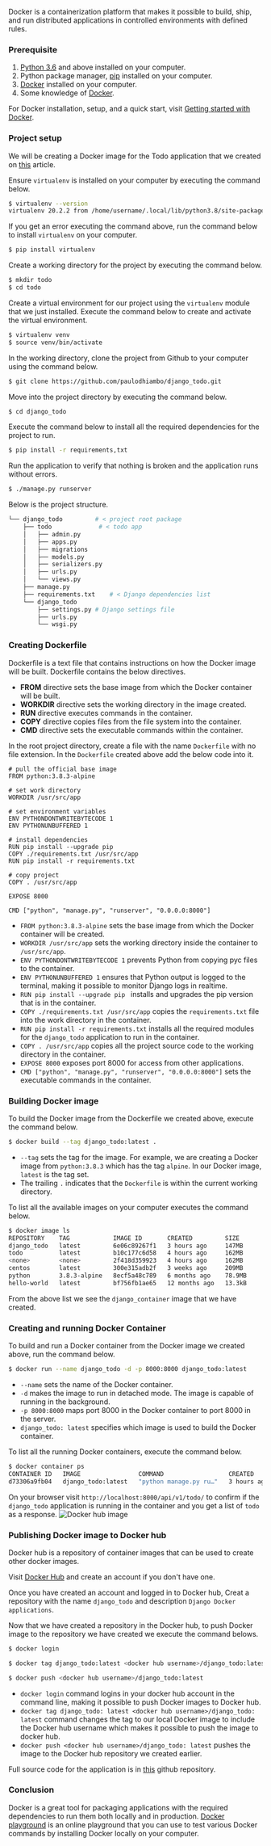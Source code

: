 Docker is a containerization platform that makes it possible to build, ship, and run distributed applications in controlled environments with defined rules.

### Prerequisite
1. [Python 3.6](https://www.python.org/downloads/) and above installed on your computer.
2. Python package manager, [pip](https://pypi.org/project/pip/) installed on your computer.
3. [Docker](https://docs.docker.com/docker-for-windows/install/) installed on your computer.
4. Some knowledge of [Docker](https://www.docker.com/get-started).

For Docker installation, setup, and a quick start, visit [Getting started with Docker](https://www.section.io/engineering-education/getting-started-with-docker/).



### Project setup
We will be creating a Docker image for the Todo application that we created on [this](https://www.section.io/engineering-education/django-crud-api/) article.

Ensure `virtualenv` is installed on your computer by executing the command below.
```bash
$ virtualenv --version
virtualenv 20.2.2 from /home/username/.local/lib/python3.8/site-packages/virtualenv/__init__.py
```
If you get an error executing the command above, run the command below to install `virtualenv` on your computer.

```bash
$ pip install virtualenv
```

Create a working directory for the project by executing the command below.
```bash
$ mkdir todo
$ cd todo
```
Create a virtual environment for our project using the `virtualenv` module that we just installed. Execute the command below to create and activate the virtual environment.
```bash
$ virtualenv venv
$ source venv/bin/activate
```

In the working directory, clone the project from Github to your computer using the command below.
```bash
$ git clone https://github.com/paulodhiambo/django_todo.git
```
Move into the project directory by executing the command below.
```bash
$ cd django_todo
```
Execute the command below to install all the required dependencies for the project to run.

```bash
$ pip install -r requirements,txt
```
Run the application to verify that nothing is broken and the application runs without errors.
```bash
$ ./manage.py runserver
```

Below is the project structure.
```bash
└── django_todo         # < project root package
    ├── todo             # < todo app
    │   ├── admin.py
    │   ├── apps.py
    │   ├── migrations
    │   ├── models.py
    │   ├── serializers.py
    │   ├── urls.py
    │   └── views.py
    ├── manage.py  
    ├── requirements.txt    # < Django dependencies list
    └── django_todo    
        ├── settings.py # Django settings file
        ├── urls.py
        └── wsgi.py
```
### Creating Dockerfile
Dockerfile is a text file that contains instructions on how the Docker image will be built. Dockerfile contains the below directives.
- **FROM** directive sets the base image from which the Docker container will be built.
- **WORKDIR** directive sets the working directory in the image created.
- **RUN** directive executes commands in the container. 
- **COPY** directive copies files from the file system into the container.
- **CMD** directive sets the executable commands within the container.

In the root project directory, create a file with the name `Dockerfile` with no file extension.
In the `Dockerfile` created above add the below code into it.

```Docker
# pull the official base image
FROM python:3.8.3-alpine

# set work directory
WORKDIR /usr/src/app

# set environment variables
ENV PYTHONDONTWRITEBYTECODE 1
ENV PYTHONUNBUFFERED 1

# install dependencies
RUN pip install --upgrade pip 
COPY ./requirements.txt /usr/src/app
RUN pip install -r requirements.txt

# copy project
COPY . /usr/src/app

EXPOSE 8000

CMD ["python", "manage.py", "runserver", "0.0.0.0:8000"]
```
- `FROM python:3.8.3-alpine` sets the base image from which the Docker container will be created.
- `WORKDIR /usr/src/app` sets the working directory inside the container to `/usr/src/app`.
- `ENV PYTHONDONTWRITEBYTECODE 1` prevents Python from copying pyc files to the container.
- `ENV PYTHONUNBUFFERED 1` ensures that Python output is logged to the terminal, making it possible to monitor Django logs in realtime.
- `RUN pip install --upgrade pip ` installs and upgrades the pip version that is in the container.
- `COPY ./requirements.txt /usr/src/app` copies the `requirements.txt` file into the work directory in the container.
- `RUN pip install -r requirements.txt`
 installs all the required modules for the `django_todo` application to run in the container.
- `COPY . /usr/src/app` copies all the project source code to the working directory in the container.
- `EXPOSE 8000` exposes port 8000 for access from other applications.
- `CMD ["python", "manage.py", "runserver", "0.0.0.0:8000"]` sets the executable commands in the container.

### Building Docker image
To build the Docker image from the Dockerfile we created above, execute the command below.

```bash
$ docker build --tag django_todo:latest .
```

- `--tag` sets the tag for the image. For example, we are creating a Docker image from `python:3.8.3` which has the tag `alpine`. In our Docker image, `latest` is the tag set.
- The trailing `.` indicates that the `Dockerfile` is within the current working directory.
  
To list all the available images on your computer executes the command below.
```bash
$ docker image ls
REPOSITORY    TAG            IMAGE ID       CREATED         SIZE
django_todo   latest         6e06c89267f1   3 hours ago     147MB
todo          latest         b10c177c6d58   4 hours ago     162MB
<none>        <none>         2f418d359923   4 hours ago     162MB
centos        latest         300e315adb2f   3 weeks ago     209MB
python        3.8.3-alpine   8ecf5a48c789   6 months ago    78.9MB
hello-world   latest         bf756fb1ae65   12 months ago   13.3kB

```
From the above list we see the `django_container` image that we have created.

### Creating and running Docker Container
To build and run a Docker container from the Docker image we created above, run the command below.

```bash
$ docker run --name django_todo -d -p 8000:8000 django_todo:latest
```
- `--name` sets the name of the Docker container.
- `-d` makes the image to run in detached mode. The image is capable of running in the background.
- `-p 8000:8000` maps port 8000 in the Docker container to port 8000 in the server.
- `django_todo: latest` specifies which image is used to build the Docker container. 

To list all the running Docker containers, execute the command below.
```bash
$ docker container ps
CONTAINER ID   IMAGE                COMMAND                  CREATED       STATUS       PORTS                    NAMES
d73306a9fb04   django_todo:latest   "python manage.py ru…"   3 hours ago   Up 3 hours   0.0.0.0:8000->8000/tcp   django_todo
```
On your browser visit `http://localhost:8000/api/v1/todo/` to confirm if the `django_todo` application is running in the container and you get a list of `todo` as a response.
![Docker hub image](/engineering-education/django-docker/docker-create.png)

### Publishing Docker image to Docker hub
Docker hub is a repository of container images that can be used to create other docker images.

Visit [Docker Hub](https://hub.docker.com/) and create an account if you don't have one.

Once you have created an account and logged in to Docker hub, Creat a repository with the name `django_todo` and description `Django Docker applications`.

Now that we have created a repository in the Docker hub, to push Docker image to the repository we have created we execute the command belows.
```bash
$ docker login

$ docker tag django_todo:latest <docker hub username>/django_todo:latest

$ docker push <docker hub username>/django_todo:latest
```
- `docker login` command logins in your docker hub account in the command line, making it possible to push Docker images to Docker hub.
- `docker tag django_todo: latest <docker hub username>/django_todo: latest` command changes the tag to our local Docker image to include the Docker hub username which makes it possible to push the image to docker hub.
- `docker push <docker hub username>/django_todo: latest` pushes the image to the Docker hub repository we created earlier.

Full source code for the application is in [this](https://github.com/paulodhiambo/django_todo/tree/token_auth) github repository.
### Conclusion
Docker is a great tool for packaging applications with the required dependencies to run them both locally and in production. [Docker playground](https://labs.play-with-docker.com/) is an online playground that you can use to test various Docker commands by installing Docker locally on your computer.